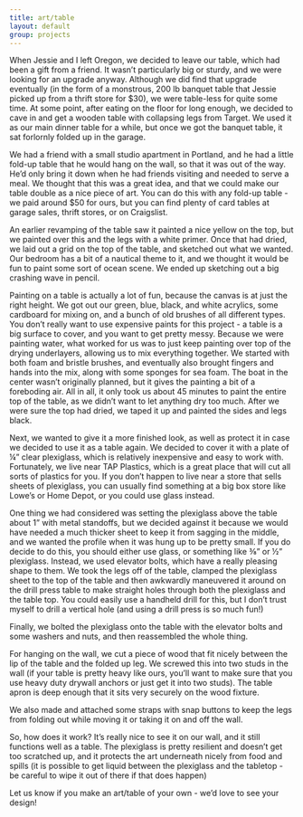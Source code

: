 ```yaml
---
title: art/table
layout: default
group: projects
---
```


When Jessie and I left Oregon, we decided to leave our table, which had been a gift from a friend. It wasn’t particularly big or sturdy, and we were looking for an upgrade anyway. Although we did find that upgrade eventually (in the form of a monstrous, 200 lb banquet table that Jessie picked up from a thrift store for $30), we were table-less for quite some time. At some point, after eating on the floor for long enough, we decided to cave in and get a wooden table with collapsing legs from Target. We used it as our main dinner table for a while, but once we got the banquet table, it sat forlornly folded up in the garage.

We had a friend with a small studio apartment in Portland, and he had a little fold-up table that he would hang on the wall, so that it was out of the way. He’d only bring it down when he had friends visiting and needed to serve a meal. We thought that this was a great idea, and that we could make our table double as a nice piece of art. You can do this with any fold-up table - we paid around $50 for ours, but you can find plenty of card tables at garage sales, thrift stores, or on Craigslist.

An earlier revamping of the table saw it painted a nice yellow on the top, but we painted over this and the legs with a white primer. Once that had dried, we laid out a grid on the top of the table, and sketched out what we wanted. Our bedroom has a bit of a nautical theme to it, and we thought it would be fun to paint some sort of ocean scene. We ended up sketching out a big crashing wave in pencil.

Painting on a table is actually a lot of fun, because the canvas is at just the right height. We got out our green, blue, black, and white acrylics, some cardboard for mixing on, and a bunch of old brushes of all different types. You don’t really want to use expensive paints for this project - a table is a big surface to cover, and you want to get pretty messy. Because we were painting water, what worked for us was to just keep painting over top of the drying underlayers, allowing us to mix everything together. We started with both foam and bristle brushes, and eventually also brought fingers and hands into the mix, along with some sponges for sea foam. The boat in the center wasn’t originally planned, but it gives the painting a bit of a foreboding air. All in all, it only took us about 45 minutes to paint the entire top of the table, as we didn’t want to let anything dry too much. After we were sure the top had dried, we taped it up and painted the sides and legs black. 

Next, we wanted to give it a more finished look, as well as protect it in case we decided to use it as a table again. We decided to cover it with a plate of ¼” clear plexiglass, which is relatively inexpensive and easy to work with. Fortunately, we live near TAP Plastics, which is a great place that will cut all sorts of plastics for you. If you don’t happen to live near a store that sells sheets of plexiglass, you can usually find something at a big box store like Lowe’s or Home Depot, or you could use glass instead.

One thing we had considered was setting the plexiglass above the table about 1” with metal standoffs, but we decided against it because we would have needed a much thicker sheet to keep it from sagging in the middle, and we wanted the profile when it was hung up to be pretty small. If you do decide to do this, you should either use glass, or something like ⅜” or ½” plexiglass. Instead, we used elevator bolts, which have a really pleasing shape to them. We took the legs off of the table, clamped the plexiglass sheet to the top of the table and then awkwardly maneuvered it around on the drill press table to make straight holes through both the plexiglass and the table top. You could easily use a handheld drill for this, but I don’t trust myself to drill a vertical hole (and using a drill press is so much fun!)

Finally, we bolted the plexiglass onto the table with the elevator bolts and some washers and nuts, and then reassembled the whole thing.

For hanging on the wall, we cut a piece of wood that fit nicely between the lip of the table and the folded up leg. We screwed this into two studs in the wall (if your table is pretty heavy like ours, you’ll want to make sure that you use heavy duty drywall anchors or just get it into two studs). The table apron is deep enough that it sits very securely on the wood fixture.

We also made and attached some straps with snap buttons to keep the legs from folding out while moving it or taking it on and off the wall.

So, how does it work? It’s really nice to see it on our wall, and it still functions well as a table. The plexiglass is pretty resilient and doesn’t get too scratched up, and it protects the art underneath nicely from food and spills (it is possible to get liquid between the plexiglass and the tabletop - be careful to wipe it out of there if that does happen)

Let us know if you make an art/table of your own - we’d love to see your design!
